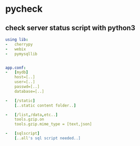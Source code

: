 # pycheck
## check server status script with python3


```yml
using lib:
-   cherrypy
-   webix
-   pymysqllib


app.conf:
-   [mydb]
    host=[..]
    user=[..]
    passwd=[..]
    database=[..]

-   [/static]
    [..static content folder..] 

-   [/list,/data,etc..]
    tools.gzip.on
    tools.gzip.mime_type = [text,json]

-   [sqlscript]
    [..all's sql script needed..]       
```